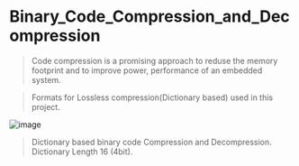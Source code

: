# Binary_Code_Compression_and_Decompression

> Code compression is a promising approach to reduse the memory footprint and to improve power, performance of an embedded system.


> Formats for Lossless compression(Dictionary based) used in this project.

![image](https://user-images.githubusercontent.com/45356812/124700895-9aa9c500-debb-11eb-876a-1fd97188adec.png)

> Dictionary based binary code Compression and Decompression.\
> Dictionary Length 16 (4bit).
